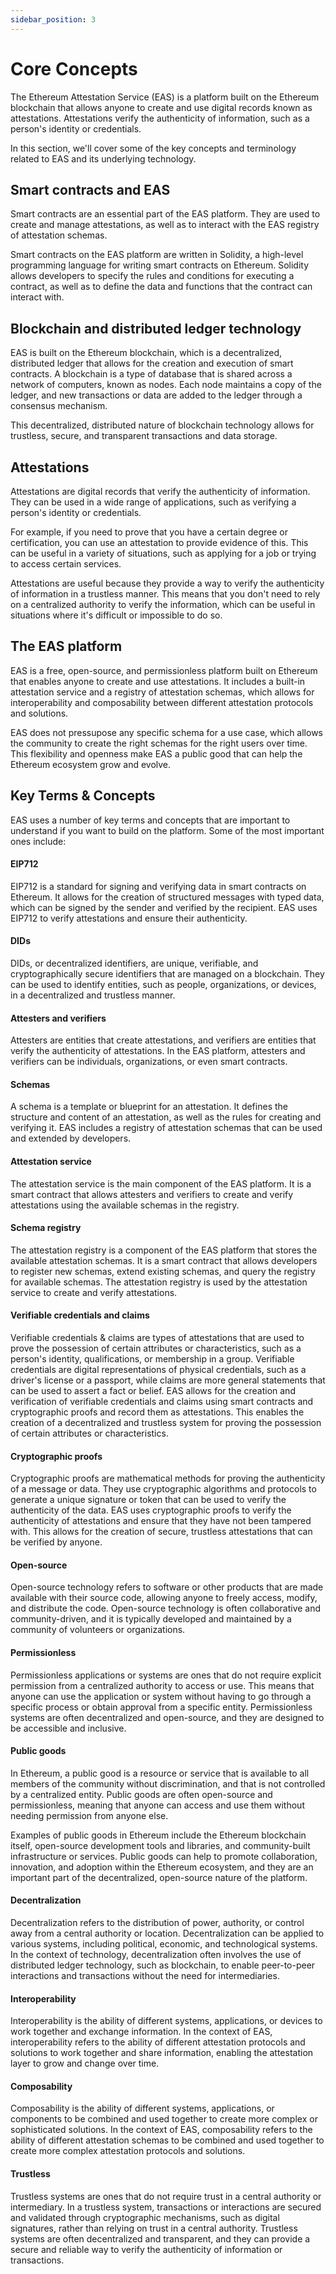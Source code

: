 ```yaml
---
sidebar_position: 3
---
```


# Core Concepts
The Ethereum Attestation Service (EAS) is a platform built on the Ethereum blockchain that allows anyone to create and use digital records known as attestations. Attestations verify the authenticity of information, such as a person's identity or credentials.

In this section, we'll cover some of the key concepts and terminology related to EAS and its underlying technology.

## Smart contracts and EAS
Smart contracts are an essential part of the EAS platform. They are used to create and manage attestations, as well as to interact with the EAS registry of attestation schemas.

Smart contracts on the EAS platform are written in Solidity, a high-level programming language for writing smart contracts on Ethereum. Solidity allows developers to specify the rules and conditions for executing a contract, as well as to define the data and functions that the contract can interact with.

## Blockchain and distributed ledger technology
EAS is built on the Ethereum blockchain, which is a decentralized, distributed ledger that allows for the creation and execution of smart contracts. A blockchain is a type of database that is shared across a network of computers, known as nodes. Each node maintains a copy of the ledger, and new transactions or data are added to the ledger through a consensus mechanism.

This decentralized, distributed nature of blockchain technology allows for trustless, secure, and transparent transactions and data storage.

## Attestations
Attestations are digital records that verify the authenticity of information. They can be used in a wide range of applications, such as verifying a person's identity or credentials.

For example, if you need to prove that you have a certain degree or certification, you can use an attestation to provide evidence of this. This can be useful in a variety of situations, such as applying for a job or trying to access certain services.

Attestations are useful because they provide a way to verify the authenticity of information in a trustless manner. This means that you don't need to rely on a centralized authority to verify the information, which can be useful in situations where it's difficult or impossible to do so.

## The EAS platform
EAS is a free, open-source, and permissionless platform built on Ethereum that enables anyone to create and use attestations. It includes a built-in attestation service and a registry of attestation schemas, which allows for interoperability and composability between different attestation protocols and solutions.

EAS does not pressupose any specific schema for a use case, which allows the community to create the right schemas for the right users over time. This flexibility and openness make EAS a public good that can help the Ethereum ecosystem grow and evolve.


## Key Terms & Concepts
EAS uses a number of key terms and concepts that are important to understand if you want to build on the platform. Some of the most important ones include:

#### **EIP712**
EIP712 is a standard for signing and verifying data in smart contracts on Ethereum. It allows for the creation of structured messages with typed data, which can be signed by the sender and verified by the recipient. EAS uses EIP712 to verify attestations and ensure their authenticity.

#### **DIDs**
DIDs, or decentralized identifiers, are unique, verifiable, and cryptographically secure identifiers that are managed on a blockchain. They can be used to identify entities, such as people, organizations, or devices, in a decentralized and trustless manner. 

#### **Attesters and verifiers** 
Attesters are entities that create attestations, and verifiers are entities that verify the authenticity of attestations. In the EAS platform, attesters and verifiers can be individuals, organizations, or even smart contracts.

#### **Schemas** 
A schema is a template or blueprint for an attestation. It defines the structure and content of an attestation, as well as the rules for creating and verifying it. EAS includes a registry of attestation schemas that can be used and extended by developers.

#### **Attestation service**
The attestation service is the main component of the EAS platform. It is a smart contract that allows attesters and verifiers to create and verify attestations using the available schemas in the registry.

#### **Schema registry**
The attestation registry is a component of the EAS platform that stores the available attestation schemas. It is a smart contract that allows developers to register new schemas, extend existing schemas, and query the registry for available schemas. The attestation registry is used by the attestation service to create and verify attestations.

#### **Verifiable credentials and claims**
Verifiable credentials & claims are types of attestations that are used to prove the possession of certain attributes or characteristics, such as a person's identity, qualifications, or membership in a group. Verifiable credentials are digital representations of physical credentials, such as a driver's license or a passport, while claims are more general statements that can be used to assert a fact or belief. EAS allows for the creation and verification of verifiable credentials and claims using smart contracts and cryptographic proofs and record them as attestations. This enables the creation of a decentralized and trustless system for proving the possession of certain attributes or characteristics.

#### **Cryptographic proofs**
Cryptographic proofs are mathematical methods for proving the authenticity of a message or data. They use cryptographic algorithms and protocols to generate a unique signature or token that can be used to verify the authenticity of the data. EAS uses cryptographic proofs to verify the authenticity of attestations and ensure that they have not been tampered with. This allows for the creation of secure, trustless attestations that can be verified by anyone.

#### **Open-source** 
Open-source technology refers to software or other products that are made available with their source code, allowing anyone to freely access, modify, and distribute the code. Open-source technology is often collaborative and community-driven, and it is typically developed and maintained by a community of volunteers or organizations.

#### **Permissionless** 
Permissionless applications or systems are ones that do not require explicit permission from a centralized authority to access or use. This means that anyone can use the application or system without having to go through a specific process or obtain approval from a specific entity. Permissionless systems are often decentralized and open-source, and they are designed to be accessible and inclusive.

#### **Public goods**
In Ethereum, a public good is a resource or service that is available to all members of the community without discrimination, and that is not controlled by a centralized entity. Public goods are often open-source and permissionless, meaning that anyone can access and use them without needing permission from anyone else.

Examples of public goods in Ethereum include the Ethereum blockchain itself, open-source development tools and libraries, and community-built infrastructure or services. Public goods can help to promote collaboration, innovation, and adoption within the Ethereum ecosystem, and they are an important part of the decentralized, open-source nature of the platform.

#### **Decentralization**
Decentralization refers to the distribution of power, authority, or control away from a central authority or location. Decentralization can be applied to various systems, including political, economic, and technological systems. In the context of technology, decentralization often involves the use of distributed ledger technology, such as blockchain, to enable peer-to-peer interactions and transactions without the need for intermediaries.

#### **Interoperability** 
Interoperability is the ability of different systems, applications, or devices to work together and exchange information. In the context of EAS, interoperability refers to the ability of different attestation protocols and solutions to work together and share information, enabling the attestation layer to grow and change over time.

#### **Composability**
Composability is the ability of different systems, applications, or components to be combined and used together to create more complex or sophisticated solutions. In the context of EAS, composability refers to the ability of different attestation schemas to be combined and used together to create more complex attestation protocols and solutions. 

#### **Trustless**
Trustless systems are ones that do not require trust in a central authority or intermediary. In a trustless system, transactions or interactions are secured and validated through cryptographic mechanisms, such as digital signatures, rather than relying on trust in a central authority. Trustless systems are often decentralized and transparent, and they can provide a secure and reliable way to verify the authenticity of information or transactions.